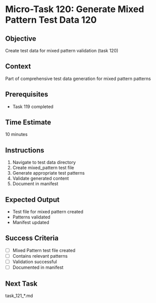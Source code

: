# Micro-Task 120: Generate Mixed Pattern Test Data 120

## Objective
Create test data for mixed pattern validation (task 120)

## Context
Part of comprehensive test data generation for mixed pattern patterns

## Prerequisites
- Task 119 completed

## Time Estimate
10 minutes

## Instructions
1. Navigate to test data directory
2. Create mixed_pattern test file
3. Generate appropriate test patterns
4. Validate generated content
5. Document in manifest

## Expected Output
- Test file for mixed pattern created
- Patterns validated
- Manifest updated

## Success Criteria
- [ ] Mixed Pattern test file created
- [ ] Contains relevant patterns
- [ ] Validation successful
- [ ] Documented in manifest

## Next Task
task_121_*.md